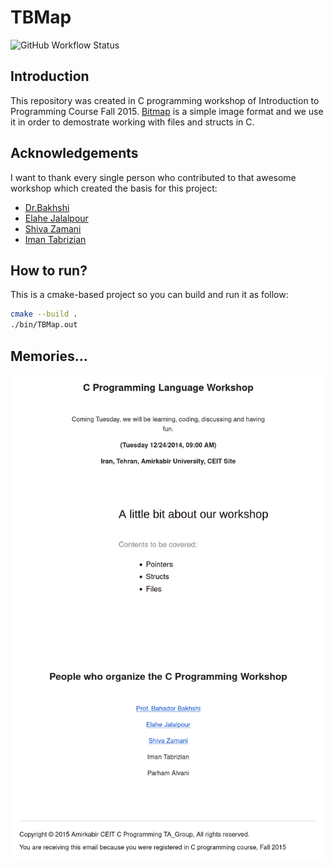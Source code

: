 # TBMap

![GitHub Workflow Status](https://img.shields.io/github/actions/workflow/status/1995parham/TBMap/cmake.yml?label=cmake&logo=github&style=flat-square&branch=main)

## Introduction

This repository was created in C programming workshop of Introduction to Programming Course Fall 2015.
[Bitmap](https://en.wikipedia.org/wiki/BMP_file_format) is a simple image format and we use it in order to demostrate working with files and structs in C.

## Acknowledgements

I want to thank every single person who contributed to that awesome workshop which created the basis for this project:

- [Dr.Bakhshi](https://github.com/Bahador-Bakhshi)
- [Elahe Jalalpour](https://github.com/eljalalpour)
- [Shiva Zamani](https://github.com/shiva-z)
- [Iman Tabrizian](https://github.com/tabrizian)

## How to run?

This is a cmake-based project so you can build and run it as follow:

```sh
cmake --build .
./bin/TBMap.out
```

## Memories...

![Memories...](./img/memories.png)
